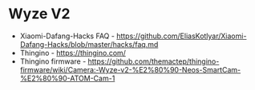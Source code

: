 # Wyze V2

* Xiaomi-Dafang-Hacks FAQ - https://github.com/EliasKotlyar/Xiaomi-Dafang-Hacks/blob/master/hacks/faq.md
* Thingino - https://thingino.com/
* Thingino firmware - https://github.com/themactep/thingino-firmware/wiki/Camera:-Wyze-v2-%E2%80%90-Neos-SmartCam-%E2%80%90-ATOM-Cam-1